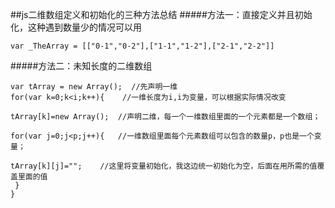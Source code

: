 ##js二维数组定义和初始化的三种方法总结
#####方法一：直接定义并且初始化，这种遇到数量少的情况可以用
```
var _TheArray = [["0-1","0-2"],["1-1","1-2"],["2-1","2-2"]]
```
#####方法二：未知长度的二维数组
```
var tArray = new Array();  //先声明一维
for(var k=0;k<i;k++){    //一维长度为i,i为变量，可以根据实际情况改变
 
tArray[k]=new Array();  //声明二维，每一个一维数组里面的一个元素都是一个数组；
 
for(var j=0;j<p;j++){   //一维数组里面每个元素数组可以包含的数量p，p也是一个变量；
 
tArray[k][j]="";    //这里将变量初始化，我这边统一初始化为空，后面在用所需的值覆盖里面的值
 }
}
```
